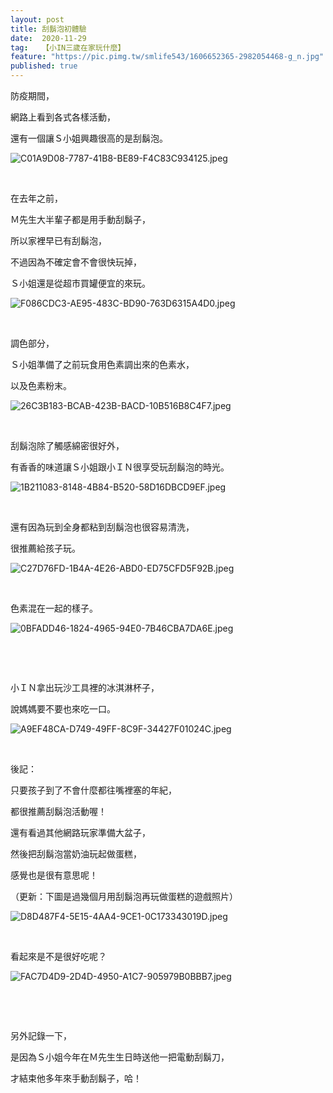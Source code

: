 ```yaml
---
layout: post
title: 刮鬍泡初體驗
date:  2020-11-29
tag:   【小IN三歲在家玩什麼】
feature: "https://pic.pimg.tw/smlife543/1606652365-2982054468-g_n.jpg"
published: true 
---
```

<p>防疫期間，</p>

<p>網路上看到各式各樣活動，</p>

<p>還有一個讓Ｓ小姐興趣很高的是刮鬍泡。</p>

<p><img alt="C01A9D08-7787-41B8-BE89-F4C83C934125.jpeg" src="https://pic.pimg.tw/smlife543/1606652365-2982054468-g_n.jpg" title="C01A9D08-7787-41B8-BE89-F4C83C934125.jpeg"></p>

<p>&nbsp;</p>

<p>在去年之前，</p>

<p>Ｍ先生大半輩子都是用手動刮鬍子，</p>

<p>所以家裡早已有刮鬍泡，</p>

<p>不過因為不確定會不會很快玩掉，</p>

<p>Ｓ小姐還是從超市買罐便宜的來玩。</p>

<p><img alt="F086CDC3-AE95-483C-BD90-763D6315A4D0.jpeg" src="https://pic.pimg.tw/smlife543/1606652336-2835111949-g_n.jpg" title="F086CDC3-AE95-483C-BD90-763D6315A4D0.jpeg"></p>

<p>&nbsp;</p>

<p>調色部分，</p>

<p>Ｓ小姐準備了之前玩食用色素調出來的色素水，</p>

<p>以及色素粉末。</p>

<p><img alt="26C3B183-BCAB-423B-BACD-10B516B8C4F7.jpeg" src="https://pic.pimg.tw/smlife543/1606652335-2157757235-g_n.jpg" title="26C3B183-BCAB-423B-BACD-10B516B8C4F7.jpeg"></p>

<p>&nbsp;</p>

<p>刮鬍泡除了觸感綿密很好外，</p>

<p>有香香的味道讓Ｓ小姐跟小ＩＮ很享受玩刮鬍泡的時光。</p>

<p><img alt="1B211083-8148-4B84-B520-58D16DBCD9EF.jpeg" src="https://pic.pimg.tw/smlife543/1606652335-1418551091-g_n.jpg" title="1B211083-8148-4B84-B520-58D16DBCD9EF.jpeg"></p>

<p>&nbsp;</p>

<p>還有因為玩到全身都粘到刮鬍泡也很容易清洗，</p>

<p>很推薦給孩子玩。</p>

<p><img alt="C27D76FD-1B4A-4E26-ABD0-ED75CFD5F92B.jpeg" src="https://pic.pimg.tw/smlife543/1606652335-2480703638-g_n.jpg" title="C27D76FD-1B4A-4E26-ABD0-ED75CFD5F92B.jpeg"></p>

<p>&nbsp;</p>

<p>色素混在一起的樣子。</p>

<p><img alt="0BFADD46-1824-4965-94E0-7B46CBA7DA6E.jpeg" src="https://pic.pimg.tw/smlife543/1606652352-3314629658-g_n.jpg" title="0BFADD46-1824-4965-94E0-7B46CBA7DA6E.jpeg"></p>

<p>&nbsp;</p>

<p>&nbsp;</p>

<p>小ＩＮ拿出玩沙工具裡的冰淇淋杯子，</p>

<p>說媽媽要不要也來吃一口。</p>

<p><img alt="A9EF48CA-D749-49FF-8C9F-34427F01024C.jpeg" src="https://pic.pimg.tw/smlife543/1606652361-3585465206-g_n.jpg" title="A9EF48CA-D749-49FF-8C9F-34427F01024C.jpeg"></p>

<p>&nbsp;</p>

<p>後記：</p>

<p>只要孩子到了不會什麼都往嘴裡塞的年紀，</p>

<p>都很推薦刮鬍泡活動喔！</p>

<p>還有看過其他網路玩家準備大盆子，</p>

<p>然後把刮鬍泡當奶油玩起做蛋糕，</p>

<p>感覺也是很有意思呢！</p>

<p>（更新：下圖是過幾個月用刮鬍泡再玩做蛋糕的遊戲照片）</p>

<p><img alt="D8D487F4-5E15-4AA4-9CE1-0C173343019D.jpeg" src="https://pic.pimg.tw/smlife543/1611062466-3694536051-g_n.jpg" title="D8D487F4-5E15-4AA4-9CE1-0C173343019D.jpeg"></p>

<p>&nbsp;</p>

<p>看起來是不是很好吃呢？</p>

<p><img alt="FAC7D4D9-2D4D-4950-A1C7-905979B0BBB7.jpeg" src="https://pic.pimg.tw/smlife543/1611062466-1740868680-g_n.jpg" title="FAC7D4D9-2D4D-4950-A1C7-905979B0BBB7.jpeg"></p>

<p>&nbsp;</p>

<p>&nbsp;</p>

<p>另外記錄一下，</p>

<p>是因為Ｓ小姐今年在Ｍ先生生日時送他一把電動刮鬍刀，</p>

<p>才結束他多年來手動刮鬍子，哈！</p>

<p>&nbsp;</p>

